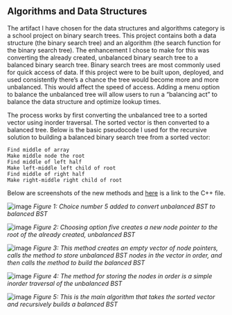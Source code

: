 ## Algorithms and Data Structures


  The artifact I have chosen for the data structures and algorithms category is a school project on binary search trees. This project contains both a data structure (the binary search tree) and an algorithm (the search function for the binary search tree). The enhancement I chose to make for this was converting the already created, unbalanced binary search tree to a balanced binary search tree. Binary search trees are most commonly used for quick access of data. If this project were to be built upon, deployed, and used consistently there’s a chance the tree would become more and more unbalanced. This would affect the speed of access. Adding a menu option to balance the unbalanced tree will allow users to run a “balancing act” to balance the data structure and optimize lookup times.
  
  The process works by first converting the unbalanced tree to a sorted vector using inorder traversal. The sorted vector is then converted to a balanced tree. Below is the basic pseudocode I used for the recursive solution to building a balanced binary search tree from a sorted vector:

```
Find middle of array
Make middle node the root
Find middle of left half
Make left-middle left child of root
Find middle of right half
Make right-middle right child of root
```

Below are screenshots of the new methods and [here](https://github.com/vodsy/BinarySearchTreeProject/blob/main/BinarySearchTree.cpp) is a link to the C++ file.


![image](https://user-images.githubusercontent.com/57910664/129355818-875590c0-8e76-4439-9a15-91fc2843b05f.png)
_Figure 1: Choice number 5 added to convert unbalanced BST to balanced BST_




![image](https://user-images.githubusercontent.com/57910664/129355862-f9f06fb3-2938-49b0-a0e0-2a1219cc71e3.png)
_Figure 2: Choosing option five creates a new node pointer to the root of the already created, unbalanced BST_




![image](https://user-images.githubusercontent.com/57910664/129355908-352becef-cfc2-4b69-b363-744c6b839e1b.png)
_Figure 3: This method creates an empty vector of node pointers, calls the method to store unbalanced BST nodes in the vector in order, and then calls the method to build the balanced BST_




![image](https://user-images.githubusercontent.com/57910664/129355950-fb25ffd6-ff2e-46f1-81ea-e8e2b6059f65.png)
_Figure 4: The method for storing the nodes in order is a simple inorder traversal of the unbalanced BST_




![image](https://user-images.githubusercontent.com/57910664/129355995-dbdff862-07df-41b9-bc2c-c8459e23db2d.png)
_Figure 5: This is the main algorithm that takes the sorted vector and recursively builds a balanced BST_


